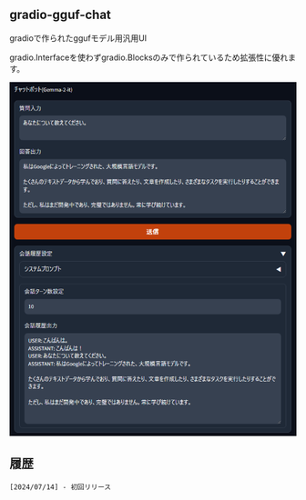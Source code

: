 ## gradio-gguf-chat

gradioで作られたggufモデル用汎用UI

gradio.Interfaceを使わずgradio.Blocksのみで作られているため拡張性に優れます。

![Picture](https://github.com/YoutechA320U/gradio-gguf-chat/blob/master/image.png "サンプル") 

## 履歴
    [2024/07/14] - 初回リリース
